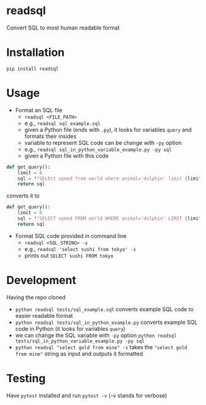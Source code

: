 # readsql

Convert SQL to most human readable format

# Installation 

`pip install readsql`

# Usage

- Format an SQL file 
    - `readsql <FILE_PATH>` 
    - e.g., `readsql sql_example.sql`
    - given a Python file (ends with `.py`), it looks for variables `query` and formats their insides
    - variable to represent SQL code can be change with `-py` option
    - e.g., `readsql sql_in_python_variable_example.py -py sql`
    - given a Python file with this code
```python
def get_query():
    limit = 6
    sql = f"SELEct speed from world where animal='dolphin' limit {limit}"
    return sql
```
converts it to 
```python
def get_query():
    limit = 6
    sql = f"SELECT speed FROM world WHERE animal='dolphin' LIMIT {limit}"
    return sql
```
- Format SQL code provided in command line
    - `readsql <SQL_STRING> -s`
    - e.g., `readsql 'select sushi from tokyo' -s`
    - prints out `SELECT sushi FROM tokyo`

# Development
Having the repo cloned

- `python readsql tests/sql_example.sql` converts example SQL code to easier readable format
- `python readsql tests/sql_in_python_example.py` converts example SQL code in Python (it looks for variables `query`)
- we can change the SQL variable with `-py` option `python readsql tests/sql_in_python_variable_example.py -py sql` 
- `python readsql "select gold from mine" -s` takes the `"select gold from mine"` string as input and outputs it formatted

# Testing

Have `pytest` installed and run `pytest -v` (-v stands for verbose)
